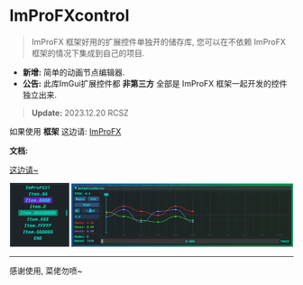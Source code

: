 # ImProFXcontrol
> ImProFX 框架好用的扩展控件单独开的储存库, 您可以在不依赖 ImProFX 框架的情况下集成到自己的项目.

- __新增:__ 简单的动画节点编辑器.
- __公告:__ 此库ImGui扩展控件都 __非第三方__ 全部是 ImProFX 框架一起开发的控件独立出来.
> __Update:__ 2023.12.20 RCSZ

如果使用 __框架__ 这边请: [ImProFX](https://github.com/rcszc/ImProFX)

__文档:__

[这边请~](https://github.com/rcszc/ImProFXcontrol/blob/main/im_docs/IMPROFX_DOC.md)

<p align="center">
  <img src="im_docs/IMPROFX_MEU.png" style="width:21%;"/>
  <img src="im_docs/IMPROFX_ANE.png" style="width:78%;"/>
</p>

---
感谢使用, 菜佬勿喷~
